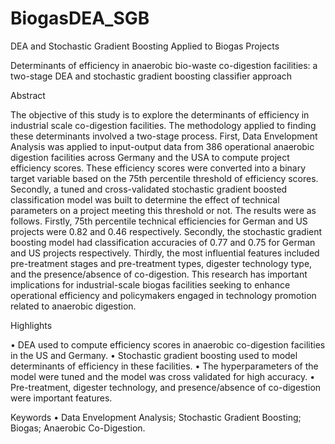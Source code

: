 # BiogasDEA_SGB
DEA and Stochastic Gradient Boosting Applied to Biogas Projects

Determinants of efficiency in anaerobic bio-waste co-digestion facilities: a two-stage DEA and stochastic gradient boosting classifier approach

Abstract

The objective of this study is to explore the determinants of efficiency in industrial scale co-digestion facilities. The methodology applied to finding these determinants involved a two-stage process. First, Data Envelopment Analysis was applied to input-output data from 386 operational anaerobic digestion facilities across Germany and the USA to compute project efficiency scores. These efficiency scores were converted into a binary target variable based on the 75th percentile threshold of efficiency scores. Secondly, a tuned and cross-validated stochastic gradient boosted classification model was built to determine the effect of technical parameters on a project meeting this threshold or not. The results were as follows. Firstly, 75th percentile technical efficiencies for German and US projects were 0.82 and 0.46 respectively. Secondly, the stochastic gradient boosting model had classification accuracies of 0.77 and 0.75 for German and US projects respectively. Thirdly, the most influential features included pre-treatment stages and pre-treatment types, digester technology type, and the presence/absence of co-digestion. This research has important implications for industrial-scale biogas facilities seeking to enhance operational efficiency and policymakers engaged in technology promotion related to anaerobic digestion. 

Highlights

•	DEA used to compute efficiency scores in anaerobic co-digestion facilities in the US and Germany.
•	Stochastic gradient boosting used to model determinants of efficiency in these facilities. 
•	The hyperparameters of the model were tuned and the model was cross validated for high accuracy.
•	Pre-treatment, digester technology, and presence/absence of co-digestion were important features. 

Keywords
•	Data Envelopment Analysis; Stochastic Gradient Boosting; Biogas; Anaerobic Co-Digestion.  
